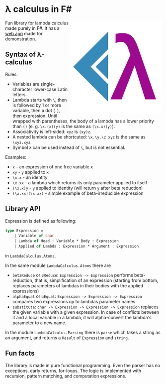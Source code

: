 # λ calculus in F#

<img align="right" src="./.github/logo_transparent.png" />

Fun library for lambda calculus made purely in F#. It has a [web app](https://whiteblackgoose.github.io/LambdaCalculusFSharp/) made for demonstration.

## Syntax of λ-calculus

Rules:
- Variables are single-character lower-case Latin letters.
- Lambda starts with `\`, then is followed by 1 or more variable, then a dot (`.`), then expression.
Until wrapped with parentheses, the body of a lambda has a lower priority than `()` (e. g. `\x.(x)(y)` is the same as `(\x.x)(y)`).
- Associativity is left-sided: `xyz` is `(xy)z`.
- A nested lambda can be shortcuted: `\x.\y.\z.xyz` is the same as `\xyz.xyz`.
- Symbol `λ` can be used instead of `\`, but is not essential.

Examples:
- `x` - an expression of one free variable x
- `xy` - `y` applied to `x`
- `\x.x` - an identity
- `\x.xx` - a lambda which returns its only parameter applied to itself
- `(\x.x)y` - `y` applied to identity (will return `y` after beta reduction)
- `(\x.xx)(\x.xx)` - simple example of beta-irreducible expression

## Library API

Expression is defined as following:
```fs
type Expression =
    | Variable of char
    | Lambda of Head : Variable * Body : Expression
    | Applied of Lambda : Expression * Argument : Expression
```
in `LambdaCalculus.Atoms`.

In the same module `LambdaCalculus.Atoms` there are 
- `betaReduce` or `βReduce`: `Expression -> Expression` performs beta-reduction, that is, simplification of an expression
(starting from bottom, replaces parameters of lambdas in their bodies with the applied expressions)
- `alphaEqual` or `αEqual`: `Expression -> Expression -> Expression` compares two expressions up to lambdas parameter names
- `substitute`: `char -> Expression -> Expression -> Expression` replaces the given variable with a given expression. In case
of conflicts between it and a local variable in a lambda, it will alpha-convert the lambda's parameter to a new name.

In the module `LambdaCalculus.Parsing` there is `parse` which takes a string as an argument, and returns a `Result` of
`Expression` and `string`.

## Fun facts

The library is made in pure functional programming. Even the parser has no exceptions, early returns, for-loops.
The logic is implemented with recursion, pattern matching, and computation expressions.
